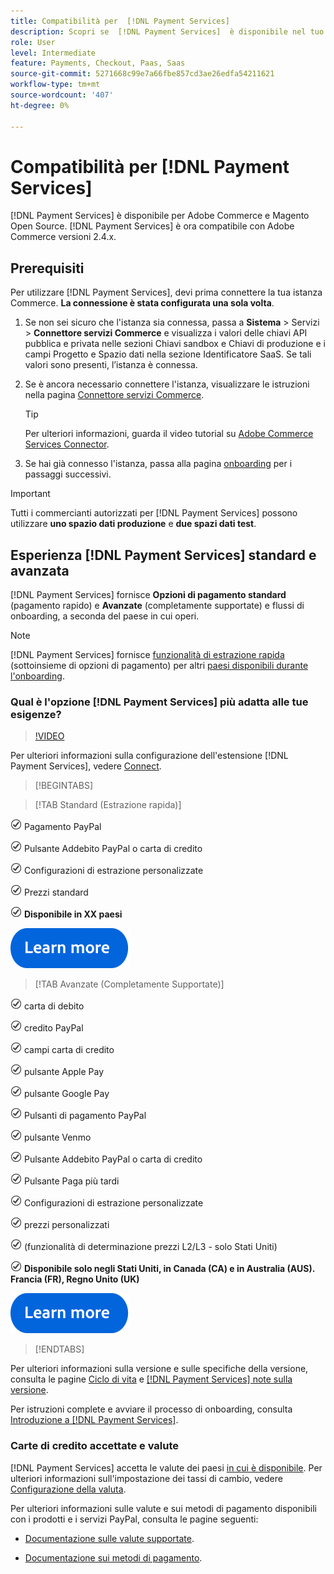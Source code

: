 ```yaml
---
title: Compatibilità per  [!DNL Payment Services]
description: Scopri se  [!DNL Payment Services]  è disponibile nel tuo paese e se è compatibile con la versione di Adobe Commerce.
role: User
level: Intermediate
feature: Payments, Checkout, Paas, Saas
source-git-commit: 5271668c99e7a66fbe857cd3ae26edfa54211621
workflow-type: tm+mt
source-wordcount: '407'
ht-degree: 0%

---
```



# Compatibilità per [!DNL Payment Services]

[!DNL Payment Services] è disponibile per Adobe Commerce e Magento Open Source. [!DNL Payment Services] è ora compatibile con Adobe Commerce versioni 2.4.x.

## Prerequisiti

Per utilizzare [!DNL Payment Services], devi prima connettere la tua istanza Commerce. **La connessione è stata configurata una sola volta**.

1. Se non sei sicuro che l&#39;istanza sia connessa, passa a **Sistema** > Servizi > **Connettore servizi Commerce** e visualizza i valori delle chiavi API pubblica e privata nelle sezioni Chiavi sandbox e Chiavi di produzione e i campi Progetto e Spazio dati nella sezione Identificatore SaaS. Se tali valori sono presenti, l’istanza è connessa.

1. Se è ancora necessario connettere l&#39;istanza, visualizzare le istruzioni nella pagina [Connettore servizi Commerce](../landing/saas.md).

   >[!TIP]
   >
   > Per ulteriori informazioni, guarda il video tutorial su [Adobe Commerce Services Connector](https://experienceleague.adobe.com/en/docs/commerce-learn/tutorials/admin/adobe-commerce-services/configure-adobe-commerce-services-connector).

1. Se hai già connesso l&#39;istanza, passa alla pagina [onboarding](onboard.md) per i passaggi successivi.

>[!IMPORTANT]
>
> Tutti i commercianti autorizzati per [!DNL Payment Services] possono utilizzare **uno spazio dati produzione** e **due spazi dati test**.

## Esperienza [!DNL Payment Services] standard e avanzata

[!DNL Payment Services] fornisce **Opzioni di pagamento standard** (pagamento rapido) e **Avanzate** (completamente supportate) e flussi di onboarding, a seconda del paese in cui operi.

>[!NOTE]
>
> [!DNL Payment Services] fornisce [funzionalità di estrazione rapida](../payment-services/payments-options.md) (sottoinsieme di opzioni di pagamento) per altri [paesi disponibili durante l&#39;onboarding](../payment-services/production.md#complete-merchant-onboarding).

### Qual è l&#39;opzione [!DNL Payment Services] più adatta alle tue esigenze?

>[!VIDEO](https://video.tv.adobe.com/v/3447811)

Per ulteriori informazioni sulla configurazione dell&#39;estensione [!DNL Payment Services], vedere [Connect](connect.md).

>[!BEGINTABS]

>[!TAB Standard (Estrazione rapida)]

![assegno](assets/icon-check.png) Pagamento PayPal

![assegno](assets/icon-check.png) Pulsante Addebito PayPal o carta di credito

![check](assets/icon-check.png) Configurazioni di estrazione personalizzate

![verifica](assets/icon-check.png) Prezzi standard

![verifica](assets/icon-check.png) **Disponibile in XX paesi**

[![ulteriori informazioni](assets/learn-more-button.svg)](onboard.md)

>[!TAB Avanzate (Completamente Supportate)]

![assegno](assets/icon-check.png) carta di debito

![verifica](assets/icon-check.png) credito PayPal

![verifica](assets/icon-check.png) campi carta di credito

![spunta](assets/icon-check.png) pulsante Apple Pay

![verifica](assets/icon-check.png) pulsante Google Pay

![assegno](assets/icon-check.png) Pulsanti di pagamento PayPal

![spunta](assets/icon-check.png) pulsante Venmo

![assegno](assets/icon-check.png) Pulsante Addebito PayPal o carta di credito

![assegno](assets/icon-check.png) Pulsante Paga più tardi

![check](assets/icon-check.png) Configurazioni di estrazione personalizzate

![verifica](assets/icon-check.png) prezzi personalizzati

![verifica](assets/icon-check.png) (funzionalità di determinazione prezzi L2/L3 - solo Stati Uniti)

![verifica](assets/icon-check.png) **Disponibile solo negli Stati Uniti, in Canada (CA) e in Australia (AUS). Francia (FR), Regno Unito (UK)**

[![ulteriori informazioni](assets/learn-more-button.svg)](onboard.md)

>[!ENDTABS]

Per ulteriori informazioni sulla versione e sulle specifiche della versione, consulta le pagine [Ciclo di vita](https://experienceleague.adobe.com/docs/commerce-operations/release/planning/lifecycle-policy.html) e [[!DNL Payment Services] note sulla versione](release-notes.md).

Per istruzioni complete e avviare il processo di onboarding, consulta [Introduzione a [!DNL Payment Services]](onboard.md).

### Carte di credito accettate e valute

[!DNL Payment Services] accetta le valute dei paesi [ in cui è disponibile](#availability). Per ulteriori informazioni sull&#39;impostazione dei tassi di cambio, vedere [Configurazione della valuta](https://experienceleague.adobe.com/docs/commerce-admin/stores-sales/site-store/currency/currency-configuration.html).

Per ulteriori informazioni sulle valute e sui metodi di pagamento disponibili con i prodotti e i servizi PayPal, consulta le pagine seguenti:

* [Documentazione sulle valute supportate](https://developer.paypal.com/docs/reports/reference/paypal-supported-currencies/).

* [Documentazione sui metodi di pagamento](https://developer.paypal.com/docs/checkout/payment-methods/).
